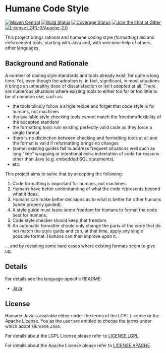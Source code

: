 # Humane Code Style

[![Maven Central](https://img.shields.io/maven-central/v/com.offbeatmind.humane/humane.svg)](http://search.maven.org/#search%7Cgav%7C1%7Cg%3A%22com.offbeatmind.humanejava%22%20AND%20a%3A%humanejava-core%22)
[![Build Status](https://travis-ci.org/humanejava/humane.svg?branch=master)](https://travis-ci.org/humanejava/humane)
[![Coverage Status](https://coveralls.io/repos/humanejava/humanejava/badge.svg?branch=master&service=github)](https://coveralls.io/github/humanejava/humanejava?branch=master)
[![Join the chat at Gitter](https://badges.gitter.im/humane-code/community.svg)](https://gitter.im/humane-code/community?utm_source=badge&utm_medium=badge&utm_campaign=pr-badge)
[![License LGPL-3/Apache-2.0](https://img.shields.io/badge/license-LGPL--3%2FApache--2.0-blue.svg)](LICENSE)

This project brings rational and humane coding style (formatting) aid and enforcement tools, 
starting with Java and, with welcome help of others, other languages.

## Background and Rationale

A number of coding style standards and tools already exist, for quite a long time.
Yet, even though the adoption is, in fact, significant, in most situations it brings
an unhealthy dose of dissatisfaction or isn't adopted at all. There are numerous situations
where existing tools to either too far or too little to be of common use, such as:

  - the tools blindly follow a single recipe and forget that code style is for humans, not machines
  - the available style checking tools cannot match the freedom/flexibility of the accepted standard
  - the formatting tools ruin existing perfectly valid code as they force a single format
  - there is no distinction between checking and formatting tools at all and the format is valid if reformatting brings no changes
  - (some) existing guides fail to address frequent situations well such as long "line" wrapping or intentional extra indentation of code for reasons other than Java (e.g. embedded SQL statements).
  - etc.
  
This project aims to solve that by accepting the following:

  1. Code formatting is important for humans, not machines.
  2. Humans have better understanding of what the code represents beyond what it does.
  3. Humans can make better decisions as to what is better for other humans (when properly guided).
  4. A style guide must leave some freedom for humans to format the code best for humans.
  5. Code style checker should keep that freedom.
  6. An automatic formatter should only change the parts of the code that do not match the style guide and can, at that time, apply any single possible format. Humans can then improve upon it.
   
... and by revisiting some hard cases where existing formats seem to give up.

## Details

For details see the language-specific README:

 - [Java](lang/java/README.md)  

## License

Humane Java is available either under the terms of the LGPL License or the Apache License. You as the user are entitled to choose the terms under which adopt Humane Java.

For details about the LGPL License please refer to [LICENSE.LGPL](https://github.com/humanejava/humanejava/blob/master/LICENSE.LGPL).

For details about the Apache License please refer to [LICENSE.APACHE](https://github.com/humanejava/humanejava/blob/master/LICENSE.APACHE).